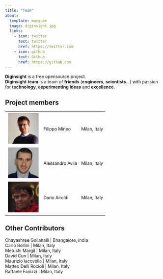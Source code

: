 ```yaml
---
title: "Team"
about:
  template: marquee
  image: diginsight.jpg
  links:
    - icon: twitter
      text: twitter
      href: https://twitter.com
    - icon: github
      text: Github
      href: https://github.com
---
```


__Diginsight__ is a free opensource project.<br> 
__Diginsight__ __team__ is a team of __friends__ (__engineers__, __scientists__...) with passion for __technology__, __experimenting ideas__ and __excellence__. <br>


## Project members

|  |  |  |
|-------|------|---------|
| <img src="Filippo Mineo.jpg" alt="Alt text" width="100" height="100" style="margin:2px"> | Filippo Mineo | Milan, Italy |
| <img src="Alessandro Avila.jpg" alt="Alt text" width="100" height="100" style="margin:2px">  | Alessandro Avila | Milan, Italy |
| <img src="Dario Airoldi.jpg" alt="Alt text" width="100" height="100" style="margin:2px">  | Dario Airoldi | Milan, Italy |

## Other Contributors

Chayashree Gollahalli | Bhangalore, India<br>
Carlo Bollini | Milan, Italy<br>
Metushi Margil | Milan, Italy<br>
David Cun | Milan, Italy<br>
Maurizio Iacovella | Milan, Italy<br>
Matteo Delli Rocioli | Milan, Italy<br>
Raffaele Fanizzi | Milan, Italy<br>
